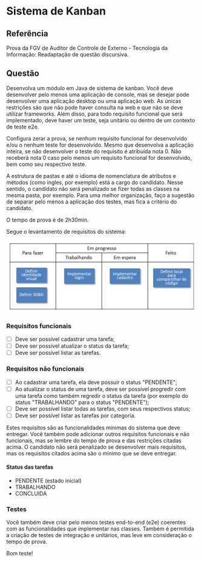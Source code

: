 # Sistema de Kanban

## Referência

Prova da FGV de Auditor de Controle de Externo - Tecnologia da Informação: Readaptação de questão discursiva.

## Questão

Desenvolva um módulo em Java de sistema de kanban. Você deve desenvolver pelo menos uma aplicação de console, mas se desejar pode desenvolver uma aplicação desktop ou uma aplicação web. As únicas restrições são que não pode haver consulta na web e que não se deve utilizar frameworks. Além disso, para todo requisito funcional que será implementado, deve haver um teste, seja unitário ou dentro de um contexto de teste e2e. 

Configura zerar a prova, se nenhum requisito funcional for desenvolvido e/ou o nenhum teste for desenvolvido. Mesmo que desenvolva a aplicação inteira, se não desenvolver o teste do requisito é atribuída nota 0. Não receberá nota 0 caso pelo menos um requisito funcional for desenvolvido, bem como seu respectivo teste.

A estrutura de pastas e até o idioma de nomenclatura de atributos e métodos (como ingles, por exemplo) está a cargo do candidato. Nesse sentido, o candidato não será penalizado se fizer todas as classes na mesma pasta, por exemplo. Para uma melhor organização, faço a sugestão de separar pelo menos a aplicação dos testes, mas fica a critério do candidato.

O tempo de prova é de 2h30min.

Segue o levantamento de requisitos do sistema:

![](/.github/info.png "Créditos da imagem: FGV")

### Requisitos funcionais

- [ ] Deve ser possível cadastrar uma tarefa;
- [ ] Deve ser possível atualizar o status da tarefa;
- [ ] Deve ser possível listar as tarefas.

### Requisitos não funcionais

- [ ] Ao cadastrar uma tarefa, ela deve possuir o status "PENDENTE";
- [ ] Ao atualizar o status de uma tarefa, deve ser possível progredir com uma tarefa como também regredir o status da tarefa (por exemplo do status "TRABALHANDO" para o status "PENDENTE");
- [ ] Deve ser possível listar todas as tarefas, com seus respectivos status;
- [ ] Deve ser possível listar as tarefas por categoria.

Estes requisitos são as funcionalidades mínimas do sistema que deve entregar. Você também pode adicionar outros requisitos funcionais e não funcionais, mas se lembre do tempo de prova e das restrições citadas acima. O candidato não será penalizado se desenvolver mais requisitos, mas os requisitos citados acima são o mínimo que se deve entregar.

#### Status das tarefas

- PENDENTE (estado inicial)
- TRABALHANDO
- CONCLUIDA

### Testes

Você também deve criar pelo menos testes end-to-end (e2e) coerentes com as funcionalidades que implementar nas classes. Também é permitida a criação de testes de integração e unitários, mas leve em consideração o tempo de prova.

Bom teste!


